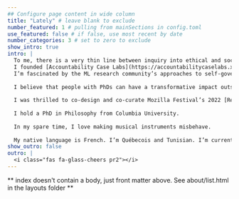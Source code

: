 ```yaml
---
## Configure page content in wide column
title: "Lately" # leave blank to exclude
number_featured: 1 # pulling from mainSections in config.toml
use_featured: false # if false, use most recent by date
number_categories: 3 # set to zero to exclude
show_intro: true
intro: |
  To me, there is a very thin line between inquiry into ethical and social justice problems, and practices that legitimize the imposition of ethical, social and political preferences onto others — i.e. assertions of power. Drawing on my background in philosophy, I develop approaches to rights, values, and social, epistemic and political justice questions about socio-technical systems that attempt to take that thin line into account.
  I founded [Accountability Case Labs](https://accountabilitycaselabs.xyz/) to tackle silos in the algorithmic accountability space through participatory workshops and research.
  I’m fascinated by the ML research community’s approaches to self-governance, through both scholarly self-examination and processes like ethics review. [My recent paper, co-authored with Leif Hancox-Li](https://doi.org/10.48550/arXiv.2209.00692), examines overlooked structural similarities between IQ and ML benchmarks. This enables us to unlock lessons from feminist philosophy of science scholarship that need to be considered by the ML benchmark community.
  
  I believe that people with PhDs can have a transformative impact outside of academia. During the pandemic, this led me to collaborate on open workshops, grants, networking events, and open resources aimed at the Post Academic community. I’m currently co-director of [Open Post Academics](https://openpostac.org).
  
  I was thrilled to co-design and co-curate Mozilla Festival’s 2022 [Rethinking Power and Ethics Space](https://www.mozillafestival.org/en/proposals/space-narratives/#rethinking-power-ethics). 
  
  I hold a PhD in Philosophy from Columbia University. 
  
  In my spare time, I love making musical instruments misbehave.
  
  My native language is French. I’m Québecois and Tunisian. I’m currently based in New York City. 
show_outro: false
outro: |
  <i class="fas fa-glass-cheers pr2"></i>
---
```


** index doesn't contain a body, just front matter above.
See about/list.html in the layouts folder **